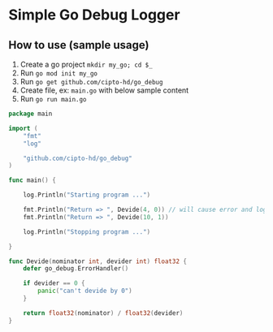 # Simple Go Debug Logger

## How to use (sample usage)

1. Create a go project `mkdir my_go; cd $_`
2. Run `go mod init my_go`
3. Run `go get github.com/cipto-hd/go_debug`
4. Create file, ex: `main.go` with below sample content
5. Run `go run main.go`

```go
package main

import (
	"fmt"
	"log"

	"github.com/cipto-hd/go_debug"
)

func main() {

	log.Println("Starting program ...")

	fmt.Println("Return => ", Devide(4, 0)) // will cause error and log it
	fmt.Println("Return => ", Devide(10, 1))

	log.Println("Stopping program ...")

}

func Devide(nominator int, devider int) float32 {
	defer go_debug.ErrorHandler()

	if devider == 0 {
		panic("can't devide by 0")
	}

	return float32(nominator) / float32(devider)
}

```
